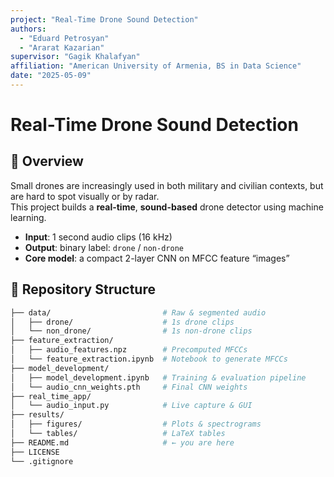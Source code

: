 ```yaml
---
project: "Real-Time Drone Sound Detection"
authors:
  - "Eduard Petrosyan"
  - "Ararat Kazarian"
supervisor: "Gagik Khalafyan"
affiliation: "American University of Armenia, BS in Data Science"
date: "2025-05-09"
---
```


# Real-Time Drone Sound Detection

## 📖 Overview
Small drones are increasingly used in both military and civilian contexts, but are hard to spot visually or by radar.  
This project builds a **real-time**, **sound-based** drone detector using machine learning.

- **Input**: 1 second audio clips (16 kHz)  
- **Output**: binary label: `drone` / `non-drone`  
- **Core model**: a compact 2-layer CNN on MFCC feature “images”  

## 📂 Repository Structure
```bash
├── data/                         # Raw & segmented audio
│   ├── drone/                    # 1s drone clips
│   └── non_drone/                # 1s non-drone clips
├── feature_extraction/           
│   ├── audio_features.npz        # Precomputed MFCCs
│   └── feature_extraction.ipynb  # Notebook to generate MFCCs
├── model_development/
│   ├── model_development.ipynb   # Training & evaluation pipeline
│   └── audio_cnn_weights.pth     # Final CNN weights
├── real_time_app/
│   └── audio_input.py            # Live capture & GUI
├── results/
│   ├── figures/                  # Plots & spectrograms
│   └── tables/                   # LaTeX tables
├── README.md                     # ← you are here
├── LICENSE
└── .gitignore
